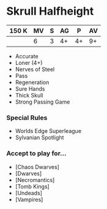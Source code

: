# Skrull Halfheight
| 150 K  | MV | S | AG | P | AV |
| --- | --- | --- | --- | --- | --- |
| | 6 | 3 | 4+ | 4+ | 9+ |

* Accurate
* Loner (4+)
* Nerves of Steel
* Pass
* Regeneration
* Sure Hands
* Thick Skull
* Strong Passing Game

### Special Rules
* Worlds Edge Superleague
* Sylvanian Spotlight

### Accept to play for...
* [Chaos Dwarves]
* [Dwarves]
* [Necromantics]
* [Tomb Kings]
* [Undeads]
* [Vampires]
